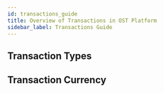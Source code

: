 ```yaml
---
id: transactions_guide
title: Overview of Transactions in OST Platform
sidebar_label: Transactions Guide
---
```


## Transaction Types

## Transaction Currency